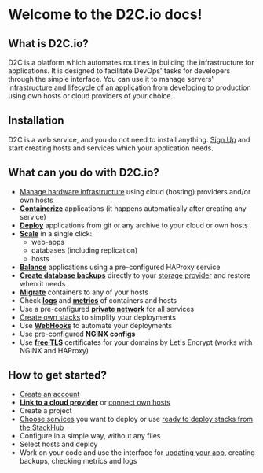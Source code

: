 # Welcome to the D2C.io docs!

## What is D2C.io?

D2C is a platform which automates routines in building the infrastructure for applications. It is designed to facilitate DevOps' tasks for developers through the simple interface. You can use it to manage servers' infrastructure and lifecycle of an application from developing to production using own hosts or cloud providers of your choice.

## Installation

D2C is a web service, and you do not need to install anything. [Sign Up](https://panel.d2c.io/register) and start creating hosts and services which your application needs.

## What can you do with D2C.io?

- [Manage hardware infrastructure](/getting-started/hosts/) using cloud (hosting) providers and/or own hosts
- [**Containerize**](/getting-started/services/#introduction) applications (it happens automatically after creating any service)
- [**Deploy**](/platform/deployment/) applications from git or any archive to your cloud or own hosts
- [**Scale**](/platform/scaling/) in a single click:
    - web-apps
    - databases (including replication)
    - hosts
- [**Balance**](/platform/balancing/) applications using a pre-configured HAProxy service
- [**Create database backups**](/platform/backups) directly to your [storage provider](/getting-started/storage-providers/) and restore when it needs
- [**Migrate**](/platform/migration/) containers to any of your hosts
- Check [**logs**](/platform/logs/) and [**metrics**](/platform/metrics/) of containers and hosts
- Use a pre-configured [**private network**](/platform/private-network/) for all services
- [Create own stacks](/getting-started/stacks/) to simplify your deployments
- Use [**WebHooks**](/platform/webhooks/) to automate your deployments
- Use pre-configured **NGINX configs**
- Use [**free TLS**](/platform/domains-and-certificates/) certificates for your domains by Let's Encrypt (works with NGINX and HAProxy)

## How to get started?

- [Create an account](https://panel.d2c.io/register)
- [**Link to a cloud provider**](/getting-started/cloud-providers/) or [connect own hosts](/getting-started/hosts/#supported-operation-systems-and-requirements)
- Create a project
- [Choose services](/getting-started/services/) you want to deploy or use [ready to deploy stacks from the StackHub](https://d2c.io/stackhub)
- Configure in a simple way, without any files
- Select hosts and deploy
- Work on your code and use the interface for [updating your app](/getting-started/services/#actions), creating backups, checking metrics and logs
